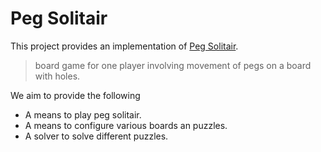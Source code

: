 # Peg Solitair
This project provides an implementation of [Peg Solitair][wikipedia:solitair].

> board game for one player involving movement of pegs on a board with holes.

We aim to provide the following

* A means to play peg solitair.
* A means to configure various boards an puzzles.
* A solver to solve different puzzles.

[wikipedia:solitair]: https://en.wikipedia.org/wiki/Peg_solitaire
